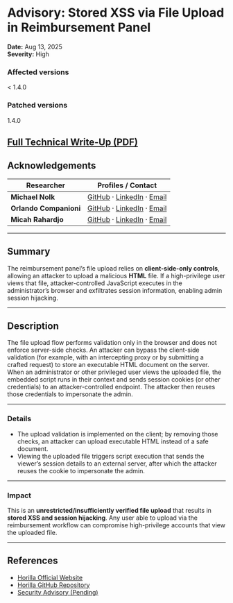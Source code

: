# Advisory: Stored XSS via File Upload in Reimbursement Panel

**Date:** Aug 13, 2025  
**Severity:** High

### Affected versions
< 1.4.0  

### Patched versions
1.4.0

[Full Technical Write-Up (PDF)](https://github.com/Mmo-kali/CVE/blob/main/CVE-2025-59524/2025-08-Horilla_Vulnerability_3.pdf)
---

## Acknowledgements

| Researcher | Profiles / Contact |
|------------|--------------------|
| **Michael Nolk** | [GitHub](https://github.com/Mmo-kali) · [LinkedIn](https://www.linkedin.com/in/michaelnolk/) · [Email](mailto:michaelaaron.nolk@gmail.com) |
| **Orlando Companioni** | [GitHub](https://github.com/OrlandoCompC) · [LinkedIn](https://www.linkedin.com/in/orlando-companioni/) · [Email](mailto:companioniorlando@gmail.com) |
| **Micah Rahardjo** | [GitHub](https://github.com/Gikyon) · [LinkedIn](https://www.linkedin.com/in/micahrahardjo/) · [Email](mailto:micahrahardjo@gmail.com) |

---

## Summary
The reimbursement panel’s file upload relies on **client-side-only controls**, allowing an attacker to upload a malicious **HTML** file. If a high-privilege user views that file, attacker-controlled JavaScript executes in the administrator’s browser and exfiltrates session information, enabling admin session hijacking.

---

## Description
The file upload flow performs validation only in the browser and does not enforce server-side checks. An attacker can bypass the client-side validation (for example, with an intercepting proxy or by submitting a crafted request) to store an executable HTML document on the server. When an administrator or other privileged user views the uploaded file, the embedded script runs in their context and sends session cookies (or other credentials) to an attacker-controlled endpoint. The attacker then reuses those credentials to impersonate the admin.

---

### Details
- The upload validation is implemented on the client; by removing those checks, an attacker can upload executable HTML instead of a safe document.
- Viewing the uploaded file triggers script execution that sends the viewer’s session details to an external server, after which the attacker reuses the cookie to impersonate the admin.

---

### Impact
This is an **unrestricted/insufficiently verified file upload** that results in **stored XSS and session hijacking**. Any user able to upload via the reimbursement workflow can compromise high-privilege accounts that view the uploaded file.

---

## References
- [Horilla Official Website](https://www.horilla.com/)  
- [Horilla GitHub Repository](https://github.com/Horilla)  
- [Security Advisory (Pending)](https://www.horilla.com/security/advisory) 
